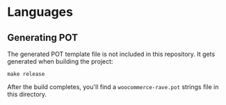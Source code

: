 # Languages

## Generating POT

The generated POT template file is not included in this repository. It gets generated when building the project:

```
make release
```

After the build completes, you'll find a `woocommerce-rave.pot` strings file in this directory. 